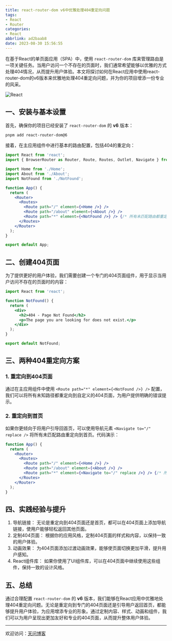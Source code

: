 ```yaml
---
title: react-router-dom v6中优雅处理404重定向问题
tags:
- React
- Router
categories:
- React
abbrlink: ad2baab8
date: 2023-08-30 15:56:55
---
```


在基于React的单页面应用（SPA）中，使用 `react-router-dom` 库来管理路由是一项关键任务。当用户访问一个不存在的页面时，我们通常希望能够以优雅的方式处理404情况，从而提升用户体验。本文将探讨如何在React应用中使用react-router-dom的v6版本来优雅地处理404重定向问题，并为你的项目增添一份专业的风采。

![React](https://tiven.cn/static/img/img-react-01-awodTve6vGeownJ6xi27U.jpg)

[//]: # (<!-- more -->)

## 一、安装与基本设置

首先，确保你的项目已经安装了 `react-router-dom` 的 **v6** 版本：

```bash
pnpm add react-router-dom@6
```

接着，在主应用组件中进行基本的路由配置，包括404的重定向：

```jsx
import React from 'react';
import { BrowserRouter as Router, Route, Routes, Outlet, Navigate } from 'react-router-dom';

import Home from './Home';
import About from './About';
import NotFound from './NotFound';

function App() {
  return (
    <Router>
      <Routes>
        <Route path="/" element={<Home />} />
        <Route path="/about" element={<About />} />
        <Route path="*" element={<NotFound />} /> {/* 所有未匹配路由都重定向到404页面 */}
      </Routes>
    </Router>
  );
}

export default App;
```

## 二、创建404页面

为了提供更好的用户体验，我们需要创建一个专门的404页面组件，用于显示当用户访问不存在的页面时的内容：

```jsx
import React from 'react';

function NotFound() {
  return (
    <div>
      <h2>404 - Page Not Found</h2>
      <p>The page you are looking for does not exist.</p>
    </div>
  );
}

export default NotFound;
```

## 三、两种404重定向方案

### 1. 重定向到404页面

通过在主应用组件中使用 `<Route path="*" element={<NotFound />} />` 配置，我们可以将所有未知路径都重定向到自定义的404页面，为用户提供明确的错误提示。

### 2. 重定向到首页

如果你更倾向于将用户引导回首页，可以使用导航元素 `<Navigate to="/" replace />` 将所有未匹配路由重定向到首页。代码演示：

```jsx
function App() {
  return (
    <Router>
      <Routes>
        <Route path="/" element={<Home />} />
        <Route path="/about" element={<About />} />
        <Route path="*" element={<Navigate to="/" replace />} /> {/* 所有未匹配路由都重定向到首页 */}
      </Routes>
    </Router>
  );
}
```

## 四、实践经验与提升

1. 导航链接： 无论是重定向到404页面还是首页，都可以在404页面上添加导航链接，使用户能够轻松返回其他页面。
2. 定制404页面： 根据你的应用风格，定制404页面的样式和内容，以保持一致的用户体验。
3. 动画效果： 为404页面添加过渡动画效果，能够使页面切换更加平滑，提升用户感知。
4. React组件库： 如果你使用了UI组件库，可以在404页面中继续使用这些组件，保持一致的设计风格。

## 五、总结

通过合理配置 `react-router-dom` 的 **v6** 版本，我们能够在React应用中优雅地处理404重定向问题。无论是重定向到专门的404页面还是引导用户返回首页，都能够提升用户体验，为应用增添专业的形象。通过定制内容、样式、动画和组件，我们可以为用户呈现出更加友好和专业的404页面，从而提升整体用户体验。

---

欢迎访问：[天问博客](https://tiven.cn/p/ad2baab8/ "天问博客-专注于大前端技术")

